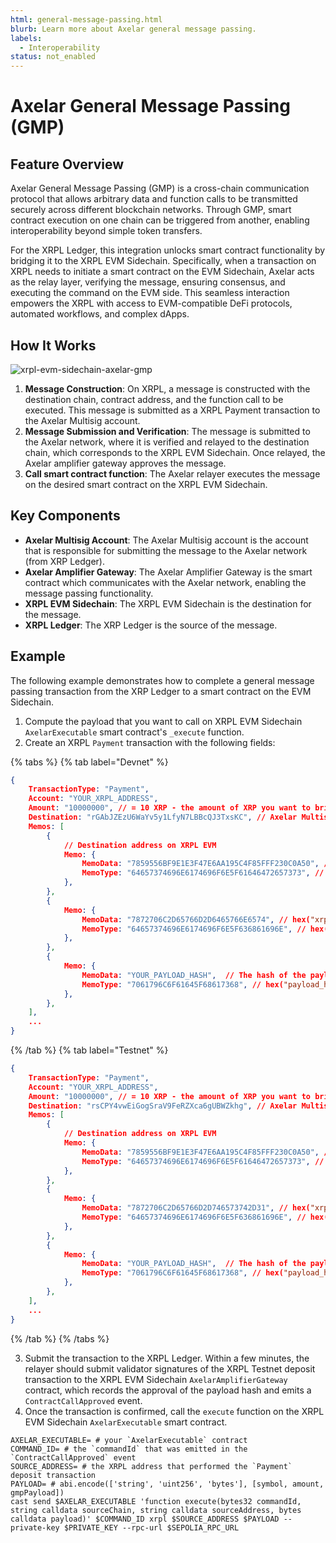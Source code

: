 ```yaml
---
html: general-message-passing.html
blurb: Learn more about Axelar general message passing.
labels:
  - Interoperability
status: not_enabled
---
```


# Axelar General Message Passing (GMP)

## Feature Overview

Axelar General Message Passing (GMP) is a cross-chain communication protocol that allows arbitrary data and function calls to be transmitted securely across different blockchain networks. Through GMP, smart contract execution on one chain can be triggered from another, enabling interoperability beyond simple token transfers.

For the XRPL Ledger, this integration unlocks smart contract functionality by bridging it to the XRPL EVM Sidechain. Specifically, when a transaction on XRPL needs to initiate a smart contract on the EVM Sidechain, Axelar acts as the relay layer, verifying the message, ensuring consensus, and executing the command on the EVM side. This seamless interaction empowers the XRPL with access to EVM-compatible DeFi protocols, automated workflows, and complex dApps.

## How It Works

![xrpl-evm-sidechain-axelar-gmp](./img/evm-sidechain-axelar-gmp.png)

1. **Message Construction**: On XRPL, a message is constructed with the destination chain, contract address, and the function call to be executed. This message is submitted as a XRPL Payment transaction to the Axelar Multisig account.
2. **Message Submission and Verification**: The message is submitted to the Axelar network, where it is verified and relayed to the destination chain, which corresponds to the XRPL EVM Sidechain. Once relayed, the Axelar amplifier gateway approves the message.
3. **Call smart contract function**: The Axelar relayer executes the message on the desired smart contract on the XRPL EVM Sidechain.

## Key Components

- **Axelar Multisig Account**: The Axelar Multisig account is the account that is responsible for submitting the message to the Axelar network (from XRP Ledger).
- **Axelar Amplifier Gateway**: The Axelar Amplifier Gateway is the smart contract which communicates with the Axelar network, enabling the message passing functionality.
- **XRPL EVM Sidechain**: The XRPL EVM Sidechain is the destination for the message.
- **XRPL Ledger**: The XRP Ledger is the source of the message.

## Example

The following example demonstrates how to complete a general message passing transaction from the XRP Ledger to a smart contract on the EVM Sidechain.

1. Compute the payload that you want to call on XRPL EVM Sidechain `AxelarExecutable` smart contract's `_execute` function.
2. Create an XRPL `Payment` transaction with the following fields:

{% tabs %}
{% tab label="Devnet" %}

```json
{
    TransactionType: "Payment",
    Account: "YOUR_XRPL_ADDRESS",
    Amount: "10000000", // = 10 XRP - the amount of XRP you want to bridge, in drops
    Destination: "rGAbJZEzU6WaYv5y1LfyN7LBBcQJ3TxsKC", // Axelar Multisig address on XRPL Devnet
    Memos: [
        {
            // Destination address on XRPL EVM
            Memo: {
                MemoData: "7859556BF9E1E3F47E6AA195C4F85FFF230C0A50", // Your ETH recipient address (0x7859556BF9E1e3F47e6Aa195C4F85FFf230c0a50, hexadecimal, without 0x prefix, and toUpperCase) 
                MemoType: "64657374696E6174696F6E5F61646472657373", // hex("destination_address")
            },
        },
        {
            Memo: {
                MemoData: "7872706C2D65766D2D6465766E6574", // hex("xrpl-evm-devnet")
                MemoType: "64657374696E6174696F6E5F636861696E", // hex("destination_chain")
            },
        },
        {
            Memo: {
                MemoData: "YOUR_PAYLOAD_HASH",  // The hash of the payload you want to call on XRPL EVM Sidechain
                MemoType: "7061796C6F61645F68617368", // hex("payload_hash")
            },
        },
    ],
    ...
}
```
{% /tab %}
{% tab label="Testnet" %}

```json
{
    TransactionType: "Payment",
    Account: "YOUR_XRPL_ADDRESS",
    Amount: "10000000", // = 10 XRP - the amount of XRP you want to bridge, in drops
    Destination: "rsCPY4vwEiGogSraV9FeRZXca6gUBWZkhg", // Axelar Multisig address on XRPL Testnet
    Memos: [
        {
            // Destination address on XRPL EVM
            Memo: {
                MemoData: "7859556BF9E1E3F47E6AA195C4F85FFF230C0A50", // Your ETH recipient address (0x7859556BF9E1e3F47e6Aa195C4F85FFf230c0a50, hexadecimal, without 0x prefix, and toUpperCase) 
                MemoType: "64657374696E6174696F6E5F61646472657373", // hex("destination_address")
            },
        },
        {
            Memo: {
                MemoData: "7872706C2D65766D2D746573742D31", // hex("xrpl-evm-test-1")
                MemoType: "64657374696E6174696F6E5F636861696E", // hex("destination_chain")
            },
        },
        {
            Memo: {
                MemoData: "YOUR_PAYLOAD_HASH",  // The hash of the payload you want to call on XRPL EVM Sidechain
                MemoType: "7061796C6F61645F68617368", // hex("payload_hash")
            },
        },
    ],
    ...
}
```

{% /tab %}
{% /tabs %}

3. Submit the transaction to the XRPL Ledger. Within a few minutes, the relayer should submit validator signatures of the XRPL Testnet deposit transaction to the XRPL EVM Sidechain `AxelarAmplifierGateway` contract, which records the approval of the payload hash and emits a `ContractCallApproved` event.
4. Once the transaction is confirmed, call the `execute` function on the XRPL EVM Sidechain `AxelarExecutable` smart contract.

```
AXELAR_EXECUTABLE= # your `AxelarExecutable` contract
COMMAND_ID= # the `commandId` that was emitted in the `ContractCallApproved` event
SOURCE_ADDRESS= # the XRPL address that performed the `Payment` deposit transaction
PAYLOAD= # abi.encode(['string', 'uint256', 'bytes'], [symbol, amount, gmpPayload])
cast send $AXELAR_EXECUTABLE 'function execute(bytes32 commandId, string calldata sourceChain, string calldata sourceAddress, bytes calldata payload)' $COMMAND_ID xrpl $SOURCE_ADDRESS $PAYLOAD --private-key $PRIVATE_KEY --rpc-url $SEPOLIA_RPC_URL
```
